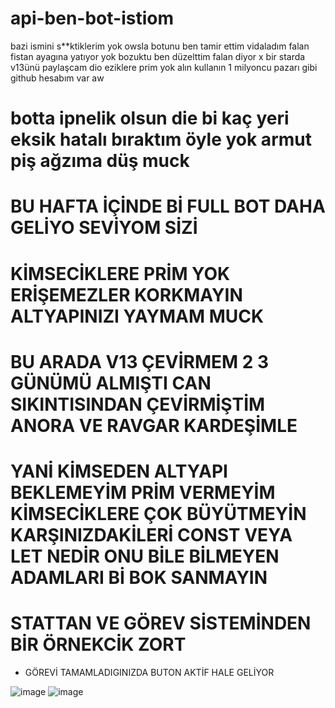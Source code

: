 # api-ben-bot-istiom
bazi ismini s**ktiklerim yok owsla botunu ben tamir ettim vidaladım falan fistan ayagına yatıyor yok bozuktu ben düzelttim falan diyor x bir starda v13ünü paylaşcam dio eziklere prim yok alın kullanın 1 milyoncu pazarı gibi github hesabım var aw

# botta ipnelik olsun die bi kaç yeri eksik hatalı bıraktım öyle yok armut piş ağzıma düş muck

# BU HAFTA İÇİNDE Bİ FULL BOT DAHA GELİYO SEVİYOM SİZİ 

# KİMSECİKLERE PRİM YOK ERİŞEMEZLER KORKMAYIN ALTYAPINIZI YAYMAM MUCK

# BU ARADA V13 ÇEVİRMEM 2 3 GÜNÜMÜ ALMIŞTI CAN SIKINTISINDAN ÇEVİRMİŞTİM ANORA VE RAVGAR KARDEŞİMLE
# YANİ KİMSEDEN ALTYAPI BEKLEMEYİM PRİM VERMEYİM KİMSECİKLERE ÇOK BÜYÜTMEYİN KARŞINIZDAKİLERİ CONST VEYA LET NEDİR ONU BİLE BİLMEYEN ADAMLARI Bİ BOK SANMAYIN

# STATTAN VE GÖREV SİSTEMİNDEN BİR ÖRNEKCİK ZORT
- GÖREVİ TAMAMLADIGINIZDA BUTON AKTİF HALE GELİYOR 


![image](https://media.discordapp.net/attachments/993350996233310268/994739749166268457/unknown.png?width=442&height=489)
![image](https://media.discordapp.net/attachments/993350996233310268/994739656023363745/unknown.png?width=458&height=237)
